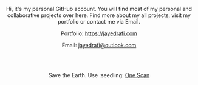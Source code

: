 <div align="center">
<p>Hi, it's my personal GitHub account. You will find most of my personal and collaborative projects over here. Find more about my all projects, visit my portfolio or contact me via Email.</p>
  <p>Portfolio: <a href="https://jayedrafi.com">https://jayedrafi.com</a></p>
  <p>Email: <a href="mailto:jayedrafi@outlook.com">jayedrafi@outlook.com</a></p>
  <br/><br/>
  <p>Save the Earth. Use :seedling: <a href="https://onescan.github.io/app/index.html">One Scan</a></p>
<div>

